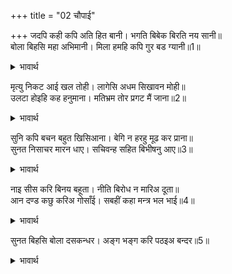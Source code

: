 +++
title = "02 चौपाई"

+++
जदपि कही कपि अति हित बानी। भगति बिबेक बिरति नय सानी॥  
बोला बिहसि महा अभिमानी। मिला हमहि कपि गुर बड ग्यानी॥1॥  

<details><summary>भावार्थ</summary>

यद्यपि हनुमान्‌जी ने भक्ति, ज्ञान, वैराग्य और नीति से सनी हुई बहुत ही हित की वाणी कही, तो भी वह महान्‌ अभिमानी रावण बहुत हँसकर (व्यङ्ग्य से) बोला कि हमें यह बन्दर बडा ज्ञानी गुरु मिला!॥1॥  
</details>

मृत्यु निकट आई खल तोही। लागेसि अधम सिखावन मोही॥  
उलटा होइहि कह हनुमाना। मतिभ्रम तोर प्रगट मैं जाना॥2॥  

<details><summary>भावार्थ</summary>

रे दुष्ट! तेरी मृत्यु निकट आ गई है। अधम! मुझे शिक्षा देने चला है। हनुमान्‌जी ने कहा- इससे उलटा ही होगा (अर्थात्‌ मृत्यु तेरी निकट आई है, मेरी नहीं)। यह तेरा मतिभ्रम (बुद्धि का फेर) है, मैन्ने प्रत्यक्ष जान लिया है॥2॥  
</details>

सुनि कपि बचन बहुत खिसिआना। बेगि न हरहु मूढ कर प्राना॥  
सुनत निसाचर मारन धाए। सचिवन्ह सहित बिभीषनु आए॥3॥  

<details><summary>भावार्थ</summary>

हनुमान्‌जी के वचन सुनकर वह बहुत ही कुपित हो गया। (और बोला-) अरे! इस मूर्ख का प्राण शीघ्र ही क्यों नहीं हर लेते? सुनते ही राक्षस उन्हें मारने दौडे उसी समय मन्त्रियों के साथ विभीषणजी वहाँ आ पहुँचे॥3॥  
</details>

नाइ सीस करि बिनय बहूता। नीति बिरोध न मारिअ दूता॥  
आन दण्ड कछु करिअ गोसाँई। सबहीं कहा मन्त्र भल भाई॥4॥  

<details><summary>भावार्थ</summary>

उन्होन्ने सिर नवाकर और बहुत विनय करके रावण से कहा कि दूत को मारना नहीं चाहिए, यह नीति के विरुद्ध है। हे गोसाईं। कोई दूसरा दण्ड दिया जाए। सबने कहा- भाई! यह सलाह उत्तम है॥4॥  
</details>

सुनत बिहसि बोला दसकन्धर। अङ्ग भङ्ग करि पठइअ बन्दर॥5॥  

<details><summary>भावार्थ</summary>

यह सुनते ही रावण हँसकर बोला- अच्छा तो, बन्दर को अङ्ग-भङ्ग करके भेज (लौटा) दिया जाए॥5॥कपि कें ममता पूँछ पर सबहि कहउँ समुझाइ।
</details>

